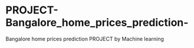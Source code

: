# PROJECT-Bangalore_home_prices_prediction-
Bangalore home prices prediction PROJECT by Machine learning
